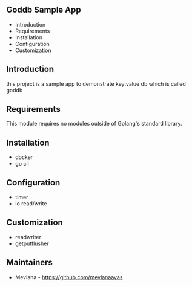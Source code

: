 Goddb Sample App
---------------------

* Introduction
* Requirements
* Installation
* Configuration
* Customization


Introduction
------------
this project is a sample app to demonstrate key:value db which is called goddb


Requirements
------------

This module requires no modules outside of Golang's standard library.


Installation
------------

* docker
* go cli


Configuration
-------------

* timer
* io read/write


Customization
-------------

* readwriter
* getputflusher


Maintainers
-----------

* Mevlana - https://github.com/mevlanaayas
